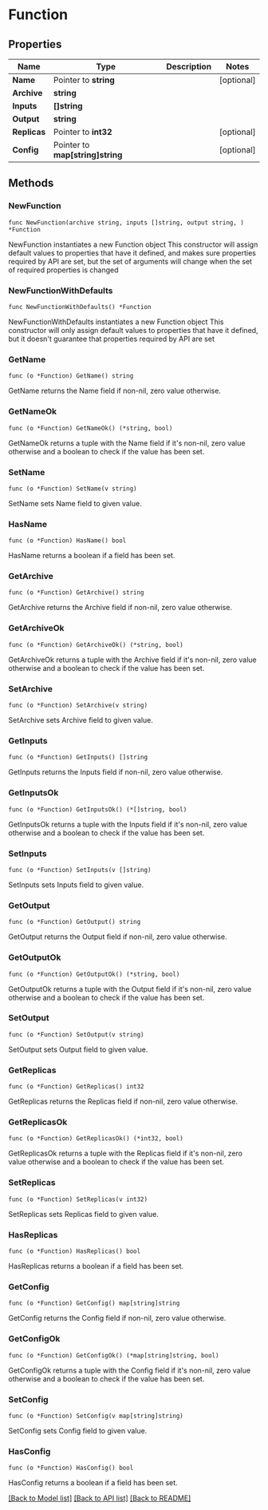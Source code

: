 # Function

## Properties

Name | Type | Description | Notes
------------ | ------------- | ------------- | -------------
**Name** | Pointer to **string** |  | [optional] 
**Archive** | **string** |  | 
**Inputs** | **[]string** |  | 
**Output** | **string** |  | 
**Replicas** | Pointer to **int32** |  | [optional] 
**Config** | Pointer to **map[string]string** |  | [optional] 

## Methods

### NewFunction

`func NewFunction(archive string, inputs []string, output string, ) *Function`

NewFunction instantiates a new Function object
This constructor will assign default values to properties that have it defined,
and makes sure properties required by API are set, but the set of arguments
will change when the set of required properties is changed

### NewFunctionWithDefaults

`func NewFunctionWithDefaults() *Function`

NewFunctionWithDefaults instantiates a new Function object
This constructor will only assign default values to properties that have it defined,
but it doesn't guarantee that properties required by API are set

### GetName

`func (o *Function) GetName() string`

GetName returns the Name field if non-nil, zero value otherwise.

### GetNameOk

`func (o *Function) GetNameOk() (*string, bool)`

GetNameOk returns a tuple with the Name field if it's non-nil, zero value otherwise
and a boolean to check if the value has been set.

### SetName

`func (o *Function) SetName(v string)`

SetName sets Name field to given value.

### HasName

`func (o *Function) HasName() bool`

HasName returns a boolean if a field has been set.

### GetArchive

`func (o *Function) GetArchive() string`

GetArchive returns the Archive field if non-nil, zero value otherwise.

### GetArchiveOk

`func (o *Function) GetArchiveOk() (*string, bool)`

GetArchiveOk returns a tuple with the Archive field if it's non-nil, zero value otherwise
and a boolean to check if the value has been set.

### SetArchive

`func (o *Function) SetArchive(v string)`

SetArchive sets Archive field to given value.


### GetInputs

`func (o *Function) GetInputs() []string`

GetInputs returns the Inputs field if non-nil, zero value otherwise.

### GetInputsOk

`func (o *Function) GetInputsOk() (*[]string, bool)`

GetInputsOk returns a tuple with the Inputs field if it's non-nil, zero value otherwise
and a boolean to check if the value has been set.

### SetInputs

`func (o *Function) SetInputs(v []string)`

SetInputs sets Inputs field to given value.


### GetOutput

`func (o *Function) GetOutput() string`

GetOutput returns the Output field if non-nil, zero value otherwise.

### GetOutputOk

`func (o *Function) GetOutputOk() (*string, bool)`

GetOutputOk returns a tuple with the Output field if it's non-nil, zero value otherwise
and a boolean to check if the value has been set.

### SetOutput

`func (o *Function) SetOutput(v string)`

SetOutput sets Output field to given value.


### GetReplicas

`func (o *Function) GetReplicas() int32`

GetReplicas returns the Replicas field if non-nil, zero value otherwise.

### GetReplicasOk

`func (o *Function) GetReplicasOk() (*int32, bool)`

GetReplicasOk returns a tuple with the Replicas field if it's non-nil, zero value otherwise
and a boolean to check if the value has been set.

### SetReplicas

`func (o *Function) SetReplicas(v int32)`

SetReplicas sets Replicas field to given value.

### HasReplicas

`func (o *Function) HasReplicas() bool`

HasReplicas returns a boolean if a field has been set.

### GetConfig

`func (o *Function) GetConfig() map[string]string`

GetConfig returns the Config field if non-nil, zero value otherwise.

### GetConfigOk

`func (o *Function) GetConfigOk() (*map[string]string, bool)`

GetConfigOk returns a tuple with the Config field if it's non-nil, zero value otherwise
and a boolean to check if the value has been set.

### SetConfig

`func (o *Function) SetConfig(v map[string]string)`

SetConfig sets Config field to given value.

### HasConfig

`func (o *Function) HasConfig() bool`

HasConfig returns a boolean if a field has been set.


[[Back to Model list]](../README.md#documentation-for-models) [[Back to API list]](../README.md#documentation-for-api-endpoints) [[Back to README]](../README.md)


